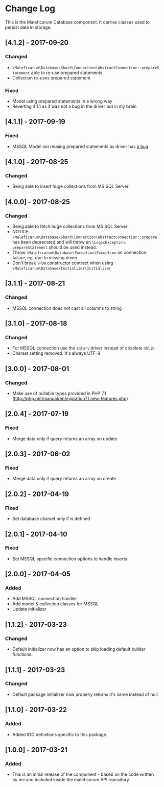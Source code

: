 # Change Log
This is the Maleficarum Database component. It carries classes used to persist data in storage.

## [4.1.2] - 2017-09-20
### Changed
- `\Maleficarum\Database\Shard\Connection\AbstractConnection::prepareStatement` able to re-use prepared statements
- Collection re-uses prepared statement
### Fixed
- Model using prepared statements in a wrong way
- Reverting 4.1.1 as it was not a bug in the driver but in my brain

## [4.1.1] - 2017-09-19
### Fixed
- MSSQL Model not reusing prepared statements as driver has [a bug](https://github.com/Microsoft/msphpsql/issues/60)  

## [4.1.0] - 2017-08-25
### Changed
- Being able to insert huge collections from MS SQL Server

## [4.0.0] - 2017-08-25
### Changed
- Being able to fetch huge collections from MS SQL Server
- NOTICE: `\Maleficarum\Database\Shard\Connection\AbstractConnection::prepare` has been deprecated
    and will throw an `\LogicException`. 
    `prepareStatement` should be used instead.
- Throw `\Maleficarum\Database\Exception\Exception` on connection failure, eg. due to missing driver
- Don't break `\PDO` constructor contract when using `\Maleficarum\Database\Initializer\Initializer`

## [3.1.1] - 2017-08-21
### Changed
- MSSQL connection does not cast all columns to string

## [3.1.0] - 2017-08-18
### Changed
- For MSSQL connection use the `sqlsrv` driver instead of obsolete `dblib`
- Charset setting removed. It's always UTF-8

## [3.0.0] - 2017-08-01
### Changed
- Make use of nullable types provided in PHP 7.1 (http://php.net/manual/en/migration71.new-features.php)

## [2.0.4] - 2017-07-19
### Fixed
- Merge data only if query returns an array on update

## [2.0.3] - 2017-06-02
### Fixed
- Merge data only if query returns an array on create

## [2.0.2] - 2017-04-19
### Fixed
- Set database charset only if is defined

## [2.0.1] - 2017-04-10
### Fixed
- Set MSSQL specific connection options to handle inserts

## [2.0.0] - 2017-04-05
### Added
- Add MSSQL connection handler
- Add model & collection classes for MSSQL
- Update initializer

## [1.1.2] - 2017-03-23
### Changed
- Default initializer now has an option to skip loading default builder functions.

## [1.1.1] - 2017-03-23
### Changed
- Default package initializer now properly returns it's name instead of null.

## [1.1.0] - 2017-03-22
### Added
- Added IOC definitions specific to this package.

## [1.0.0] - 2017-03-21
### Added
- This is an initial release of the component - based on the code written by me and included inside the maleficarum API repository.
